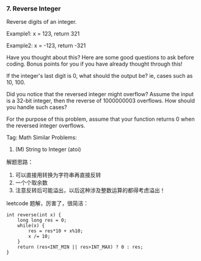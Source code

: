 ### 7. Reverse Integer

Reverse digits of an integer.

Example1: x = 123, return 321

Example2: x = -123, return -321

Have you thought about this?
Here are some good questions to ask before coding. Bonus points for you if you have already thought through this!

If the integer's last digit is 0, what should the output be? ie, cases such as 10, 100.

Did you notice that the reversed integer might overflow? Assume the input is a 32-bit integer, then the reverse of 1000000003 overflows. How should you handle such cases?

For the purpose of this problem, assume that your function returns 0 when the reversed integer overflows.

Tag:
Math
Similar Problems:
1. (M) String to Integer (atoi)

解题思路：
1. 可以直接用转换为字符串再直接反转
2. 一个个取余数
3. 注意反转后可能溢出，以后这种涉及整数运算的都得考虑溢出！

leetcode 题解，厉害了，很简洁：
```
int reverse(int x) {
    long long res = 0;
    while(x) {
        res = res*10 + x%10;
        x /= 10;
    }
    return (res<INT_MIN || res>INT_MAX) ? 0 : res;
}
```
